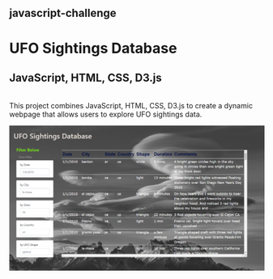 ## javascript-challenge
# UFO Sightings Database
## JavaScript, HTML, CSS, D3.js
<br>
This project combines JavaScript, HTML, CSS, D3.js to create a dynamic webpage that allows users to explore UFO sightings data.
<br>



![mars](UFO-level-1_and_2\static\css\images\site_shot.PNG)


